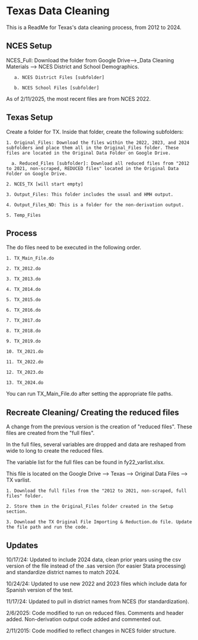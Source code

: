 # Texas Data Cleaning

This is a ReadMe for Texas's data cleaning process, from 2012 to 2024.

## NCES Setup

NCES_Full: Download the folder from Google Drive-->_Data Cleaning Materials --> NCES District and School Demographics.
    
       a. NCES District Files [subfolder] 

       b. NCES School Files [subfolder]

As of 2/11/2025, the most recent files are from NCES 2022. 

## Texas Setup
Create a folder for TX. Inside that folder, create the following subfolders:

    1. Original_Files: Download the files within the 2022, 2023, and 2024 subfolders and place them all in the Original_Files folder. These files are located in the Original Data Folder on Google Drive. 
    
      a. Reduced_Files [subfolder]: Download all reduced files from "2012 to 2021, non-scraped, REDUCED files" located in the Original Data Folder on Google Drive. 
    
    2. NCES_TX [will start empty]
     
    3. Output_Files: This folder includes the usual and HMH output.
       
    4. Output_Files_ND: This is a folder for the non-derivation output.
      
    5. Temp_Files 

## Process
The do files need to be executed in the following order.

    1. TX_Main_File.do
    
    2. TX_2012.do
    
    3. TX_2013.do
    
    4. TX_2014.do
    
    5. TX_2015.do
    
    6. TX_2016.do
    
    7. TX_2017.do
    
    8. TX_2018.do
    
    9. TX_2019.do
    
    10. TX_2021.do
    
    11. TX_2022.do
    
    12. TX_2023.do
    
    13. TX_2024.do

You can run TX_Main_File.do after setting the appropriate file paths. 

## Recreate Cleaning/ Creating the reduced files
A change from the previous version is the creation of "reduced files". These files are created from the "full files". 

In the full files, several variables are dropped and data are reshaped from wide to long to create the reduced files.

The variable list for the full files can be found in fy22_varlist.xlsx.

This file is located on the Google Drive --> Texas --> Original Data Files --> TX varlist. 

    1. Download the full files from the "2012 to 2021, non-scraped, full files" folder. 
    
    2. Store them in the Original_Files folder created in the Setup section.
    
    3. Download the TX Original File Importing & Reduction.do file. Update the file path and run the code. 

## Updates
10/17/24: Updated to include 2024 data, clean prior years using the csv version of the file instead of the .sas version (for easier Stata processing) and standardize district names to match 2024.

10/24/24: Updated to use new 2022 and 2023 files which include data for Spanish version of the test.

11/17/24: Updated to pull in district names from NCES (for standardization).

2/6/2025: Code modified to run on reduced files. Comments and header added. Non-derivation output code added and commented out. 

2/11/2015: Code modified to reflect changes in NCES folder structure. 
